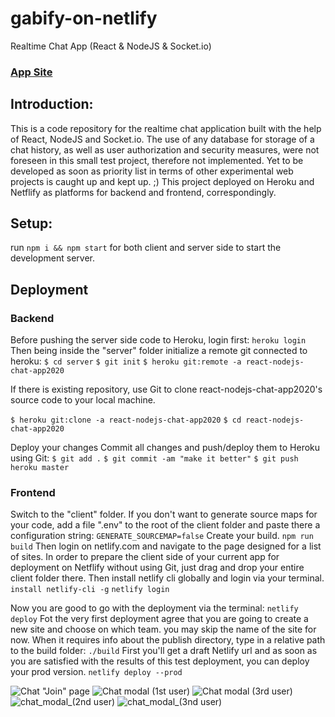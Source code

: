# gabify-on-netlify

Realtime Chat App (React &amp; NodeJS &amp; Socket.io)

### [App Site](https://gabify-on.netlify.app/)

## Introduction:

This is a code repository for the realtime chat application built with the help of React, NodeJS and Socket.io.
The use of any database for storage of a chat history, as well as user authorization and security measures, were not foreseen in this small test project, therefore not implemented. Yet to be developed as soon as priority list in terms of other experimental web projects is caught up and kept up. ;)
This project deployed on Heroku and Netflify as platforms for backend and frontend, correspondingly.

## Setup:

run `npm i && npm start` for both client and server side to start the development server.

## Deployment

### Backend

Before pushing the server side code to Heroku, login first:
```heroku login```
Then being inside the "server" folder initialize a remote git connected to heroku:
`$ cd server`
`$ git init`
`$ heroku git:remote -a react-nodejs-chat-app2020`

If there is existing repository, use Git to clone react-nodejs-chat-app2020's source code to your local machine.

`$ heroku git:clone -a react-nodejs-chat-app2020`
`$ cd react-nodejs-chat-app2020`

Deploy your changes
Commit all changes and push/deploy them to Heroku using Git:
```$ git add .```
```$ git commit -am "make it better"```
```$ git push heroku master```

### Frontend

Switch to the "client" folder.
If you don't want to generate source maps for your code, add a file ".env" to the root of the client folder and paste there a configuration string:
```GENERATE_SOURCEMAP=false```
Create your build.
```npm run build```
Then login on netlify.com and navigate to the page designed for a list of sites.
In order to prepare the client side of your current app for deployment on Netflify without using Git, just drag and drop your entire client folder there.
Then install netlify cli globally and login via your terminal.
```install netlify-cli -g```
```netlify login```

Now you are good to go with the deployment via the terminal:
```netlify deploy```
Fot the very first deployment agree that you are going to create a new site and choose on which team. you may skip the name of the site for now.
When it requires info about the publish directory, type in a relative path to the build folder:
```./build```
First you'll get a draft Netlify url and as soon as you are satisfied with the results of this test deployment, you can deploy your prod version.
```netlify deploy --prod```

![Chat "Join" page](https://github.com/KseniyaY/gabify-on-netlify/blob/master/client/public/chat_modal_1.png)
![Chat modal (1st user)](https://github.com/KseniyaY/gabify-on-netlify/blob/master/client/public/chat_modal_2.png)
![Chat modal (3rd user)](https://github.com/KseniyaY/gabify-on-netlify/blob/master/client/public/chat_modal_3.png)
![chat_modal_(2nd user)](https://github.com/KseniyaY/gabify-on-netlify/blob/master/client/public/chat_modal_4.png)
![chat_modal_(3nd user)](https://github.com/KseniyaY/gabify-on-netlify/blob/master/client/public/chat_modal_5.png)
